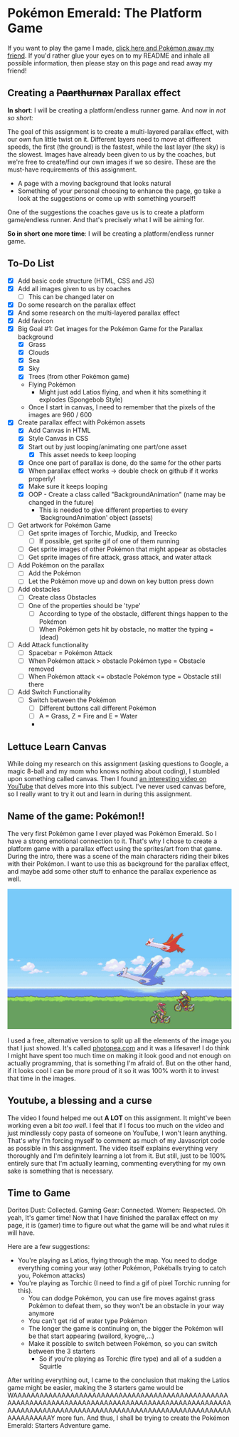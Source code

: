 # Pokémon Emerald: The Platform Game
If you want to play the game I made, [click here and Pokémon away my friend](https://besartelezi.github.io/challenge-parallax/).
If you'd rather glue your eyes on to my README and inhale all possible information, then please stay on this page and read away my friend!

## Creating a ~~Paarthurnax~~ Parallax effect
**In short**: I will be creating a platform/endless runner game.
And now in *not so short:*

The goal of this assignment is to create a multi-layered parallax effect, with our own fun little twist on it.
Different layers need to move at different speeds, the first (the ground) is the fastest, while the last layer (the sky) is the slowest.
Images have already been given to us by the coaches, but we're free to create/find our own images if we so desire.
These are the must-have requirements of this assignment.

- A page with a moving background that looks natural
- Something of your personal choosing to enhance the page, go take a look at the suggestions or come up with something yourself!

One of the suggestions the coaches gave us is to create a platform game/endless runner.
And that's precisely what I will be aiming for.

**So in short one more time**: I will be creating a platform/endless runner game.

## To-Do List
- [x] Add basic code structure (HTML, CSS and JS)
- [x] Add all images given to us by coaches
  - [ ] This can be changed later on
- [x] Do some research on the parallax effect
- [x] And some research on the multi-layered parallax effect
- [x] Add favicon
- [x] Big Goal #1: Get images for the Pokémon Game for the Parallax background
  - [x] Grass
  - [x] Clouds
  - [x] Sea
  - [x] Sky
  - [x] Trees (from other Pokémon game)
  - Flying Pokémon
    - Might just add Latios flying, and when it hits something it explodes (Spongebob Style)
  - Once I start in canvas, I need to remember that the pixels of the images are 960 / 600
- [x] Create parallax effect with Pokémon assets
  - [x] Add Canvas in HTML
  - [x] Style Canvas in CSS
  - [x] Start out by just looping/animating one part/one asset
    - [x] This asset needs to keep looping
  - [x] Once one part of parallax is done, do the same for the other parts
  - [x] When parallax effect works -> double check on github if it works properly!
  - [x] Make sure it keeps looping
  - [x] OOP - Create a class called "BackgroundAnimation" (name may be changed in the future)
    - This is needed to give different properties to every 'BackgroundAnimation' object (assets)
- [ ] Get artwork for Pokémon Game
  - [ ] Get sprite images of Torchic, Mudkip, and Treecko
    - [ ] If possible, get sprite gif of one of them running
  - [ ] Get sprite images of other Pokémon that might appear as obstacles
  - [ ] Get sprite images of fire attack, grass attack, and water attack
- [ ] Add Pokémon on the parallax
  - [ ] Add the Pokémon
  - [ ] Let the Pokémon move up and down on key button press down
- [ ] Add obstacles
  - [ ] Create class Obstacles
  - [ ] One of the properties should be 'type'
    - [ ] According to type of the obstacle, different things happen to the Pokémon
    - [ ] When Pokémon gets hit by obstacle, no matter the typing = (dead)
- [ ] Add Attack functionality
  - [ ] Spacebar = Pokémon Attack
  - [ ] When Pokémon attack > obstacle Pokémon type = Obstacle removed
  - [ ] When Pokémon attack <= obstacle Pokémon type = Obstacle still there
- [ ] Add Switch Functionality
  - [ ] Switch between the Pokémon
    - [ ] Different buttons call different Pokémon
    - [ ] A = Grass, Z = Fire and E = Water
    - 


## Lettuce Learn Canvas
While doing my research on this assignment (asking questions to Google, a magic 8-ball and my mom who knows nothing about coding), I stumbled upon something called canvas.
Then I found [an interesting video on YouTube](https://www.youtube.com/watch?v=Mg7ibYWhjPI) that delves more into this subject.
I've never used canvas before, so I really want to try it out and learn in during this assignment.

## Name of the game: Pokémon!!
The very first Pokémon game I ever played was Pokémon Emerald.
So I have a strong emotional connection to it.
That's why I chose to create a platform game with a parallax effect using the sprites/art from that game.
During the intro, there was a scene of the main characters riding their bikes with their Pokémon.
I want to use this as background for the parallax effect, and maybe add some other stuff to enhance the parallax experience as well.

![alt-text](resources/readme-images/pokemon-emerald.webp)

I used a free, alternative version to split up all the elements of the image you that I just showed.
It's called [photopea.com](https://www.photopea.com/) and it was a lifesaver!
I do think I might have spent too much time on making it look good and not enough on actually programming, that is something I'm afraid of.
But on the other hand, if it looks cool I can be more proud of it so it was 100% worth it to invest that time in the images.

## Youtube, a blessing and a curse
The video I found helped me out **A LOT** on this assignment.
It might've been working even a bit *too well*.
I feel that if I focus too much on the video and just mindlessly copy pasta of someone on YouTube, I won't learn anything.
That's why I'm forcing myself to comment as much of my Javascript code as possible in this assignment.
The video itself explains everything very thoroughly and I'm definitely learning a lot from it.
But still, just to be 100% entirely sure that I'm actually learning, commenting everything for my own sake is something that is necessary.

## Time to Game
Doritos Dust: Collected. Gaming Gear: Connected. Women: Respected. Oh yeah, It's gamer time!
Now that I have finished the parallax effect on my page, it is (gamer) time to figure out what the game will be and what rules it will have.

Here are a few suggestions:
* You're playing as Latios, flying through the map. You need to dodge everything coming your way (other Pokémon, Pokéballs trying to catch you, Pokémon attacks)
* You're playing as Torchic (I need to find a gif of pixel Torchic running for this).
  * You can dodge Pokémon, you can use fire moves against grass Pokémon to defeat them, so they won't be an obstacle in your way anymore
  * You can't get rid of water type Pokémon
  * The longer the game is continuing on, the bigger the Pokémon will be that start appearing (wailord, kyogre,...)
  * Make it possible to switch between Pokémon, so you can switch between the 3 starters
    * So if you're playing as Torchic (fire type) and all of a sudden a Squirtle

After writing everything out, I came to the conclusion that making the Latios game might be easier, making the 3 starters game would be WAAAAAAAAAAAAAAAAAAAAAAAAAAAAAAAAAAAAAAAAAAAAAAAAAAAAAAAAAAAAAAAAAAAAAAAAAAAAAAAAAAAAAAAAAAAAAAAAAAAAAAAAAAAAAAAAAAAAAAAAAAAAAAAAAAAAAAAAAAAAAAAAAAAAAAAAAAAAAAAAAY more fun.
And thus, I shall be trying to create the Pokémon Emerald: Starters Adventure game.